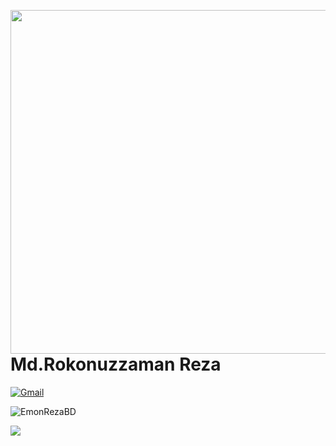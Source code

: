 <a target="_blank" href="https://github.com/EmonRezaBD/"><img width="550" align="right" src="https://careers.eclerx.com/images/01.jpg"></a>

# Md.Rokonuzzaman Reza

[![Gmail](https://img.shields.io/badge/%20-Send%20Mail-black?color=14171A&labelColor=ef5350&logo=gmail&logoColor=ffffff)](mailto:emonreza86@gmail.com?subject=From%20GitHub&cc=rokonuzzamanreza@gmail.com&body=Hi,%20there.%20Found%20you%20from%20GitHub.)



<p align="left"> <img src="https://github-readme-stats.vercel.app/api?username=EmonRezaBD&theme=synthwave&show_icons=true" alt="EmonRezaBD" /> </h1>

<p align="left">
  <a href="https://github.com/EmonRezaBD"> <img align="center" src="https://github-readme-stats.anuraghazra1.vercel.app/api/top-langs/?username=EmonRezaBD&layout=compact&theme=radical" />
</a>
</p>
